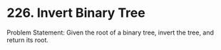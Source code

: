 # 226. Invert Binary Tree

Problem Statement: Given the root of a binary tree, invert the tree, and return its root.
